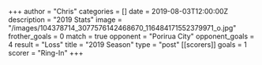 +++
author = "Chris"
categories = []
date = 2019-08-03T12:00:00Z
description = "2019 Stats"
image = "/images/104378714_3077576142468670_116484171552379971_o.jpg"
frother_goals = 0
match = true
opponent = "Porirua City"
opponent_goals = 4
result = "Loss"
title = "2019 Season"
type = "post"
[[scorers]]
goals = 1
scorer = "Ring-In"
+++